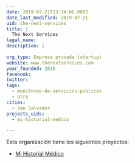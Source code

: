 ```yaml
---
date: 2019-07-21T23:14:06.000Z
date_last_modified: 2019-07-21
uid: the-next-services
title: |
  The Next Services
legal_name: 
description: |
  
org_type: Empresa privada (startup)
website: www.thenextservices.com
year_founded: 2015
facebook: 
twitter: 
tags:
  - monitoreo-de-servicios-publicos
  - otro
cities: 
  - San Salvador
projects_uids:
  - mi-historial-medico

---
```


Esta organización tiene los siguientes proyectos:

- [Mi Historial Médico](/proyectos/mi-historial-medico)
